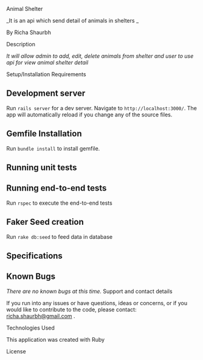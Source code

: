 Animal Shelter

_It is an api which send detail of animals in shelters _

By Richa Shaurbh

Description

_It will allow admin to add, edit, delete animals from shelter and user to use api for view animal shelter detail_

Setup/Installation Requirements

## Development server

Run `rails server` for a dev server. Navigate to `http://localhost:3000/`. The app will automatically reload if you change any of the source files.


## Gemfile Installation

Run `bundle install` to install gemfile.
## Running unit tests

## Running end-to-end tests

Run `rspec` to execute the end-to-end tests

## Faker Seed creation

Run `rake db:seed` to feed data in database

## Specifications


## Known Bugs

_There are no known bugs at this time._
Support and contact details

If you run into any issues or have questions, ideas or concerns, or if you would like to contribute to the code, please contact: richa.shaurbh@gmail.com .

Technologies Used

This application was created with Ruby

License
